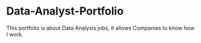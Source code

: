 # Data-Analyst-Portfolio
 This portfolio is about Data Analysis jobs, it allows Companies to know how I work.
